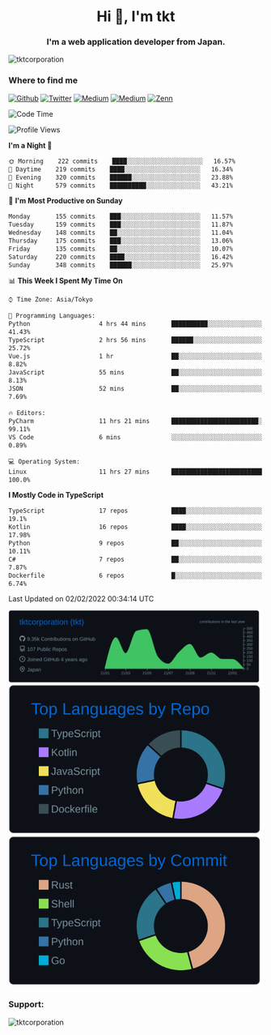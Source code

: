 <h1 align="center">Hi 👋, I'm tkt</h1>
<h3 align="center">I'm a web application developer from Japan.</h3>

<p align="left"> <img src="https://komarev.com/ghpvc/?username=tktcorporation&label=Profile%20views&color=0e75b6&style=flat" alt="tktcorporation" /> </p>

<h3>Where to find me</h3>
<p>
<a href="https://github.com/tktcorporation" target="_blank"><img alt="Github" src="https://img.shields.io/badge/GitHub-%2312100E.svg?&style=for-the-badge&logo=Github&logoColor=white" /></a>
<a href="https://twitter.com/tktcorporation" target="_blank"><img alt="Twitter" src="https://img.shields.io/badge/twitter-%231DA1F2.svg?&style=for-the-badge&logo=twitter&logoColor=white" /></a>
<a href="https://www.linkedin.com/in/tktcorporation" target="_blank"><img alt="Medium" src="https://img.shields.io/badge/linkdin-0a66c2.svg?&style=for-the-badge&logo=linkedin&logoColor=white" /></a>
<a href="https://qiita.com/tktcorporation" target="_blank"><img alt="Medium" src="https://img.shields.io/badge/qiita-55C500.svg?&style=for-the-badge&logo=qiita&logoColor=white" /></a>
<a href="https://zenn.dev/tktcorporation" target="_blank"><img alt="Zenn" src="https://img.shields.io/badge/Zenn-3EA8FF.svg?&style=for-the-badge&logo=Zenn&logoColor=white" /></a>
</p>
  
<!--START_SECTION:waka-->
![Code Time](http://img.shields.io/badge/Code%20Time-118%20hrs%2031%20mins-blue)

![Profile Views](http://img.shields.io/badge/Profile%20Views-1-blue)

**I'm a Night 🦉** 

```text
🌞 Morning    222 commits    ████░░░░░░░░░░░░░░░░░░░░░   16.57% 
🌆 Daytime    219 commits    ████░░░░░░░░░░░░░░░░░░░░░   16.34% 
🌃 Evening    320 commits    ██████░░░░░░░░░░░░░░░░░░░   23.88% 
🌙 Night      579 commits    ██████████░░░░░░░░░░░░░░░   43.21%

```
📅 **I'm Most Productive on Sunday** 

```text
Monday       155 commits    ███░░░░░░░░░░░░░░░░░░░░░░   11.57% 
Tuesday      159 commits    ███░░░░░░░░░░░░░░░░░░░░░░   11.87% 
Wednesday    148 commits    ██░░░░░░░░░░░░░░░░░░░░░░░   11.04% 
Thursday     175 commits    ███░░░░░░░░░░░░░░░░░░░░░░   13.06% 
Friday       135 commits    ██░░░░░░░░░░░░░░░░░░░░░░░   10.07% 
Saturday     220 commits    ████░░░░░░░░░░░░░░░░░░░░░   16.42% 
Sunday       348 commits    ██████░░░░░░░░░░░░░░░░░░░   25.97%

```


📊 **This Week I Spent My Time On** 

```text
⌚︎ Time Zone: Asia/Tokyo

💬 Programming Languages: 
Python                   4 hrs 44 mins       ██████████░░░░░░░░░░░░░░░   41.43% 
TypeScript               2 hrs 56 mins       ██████░░░░░░░░░░░░░░░░░░░   25.72% 
Vue.js                   1 hr                ██░░░░░░░░░░░░░░░░░░░░░░░   8.82% 
JavaScript               55 mins             ██░░░░░░░░░░░░░░░░░░░░░░░   8.13% 
JSON                     52 mins             ██░░░░░░░░░░░░░░░░░░░░░░░   7.69%

🔥 Editors: 
PyCharm                  11 hrs 21 mins      ████████████████████████░   99.11% 
VS Code                  6 mins              ░░░░░░░░░░░░░░░░░░░░░░░░░   0.89%

💻 Operating System: 
Linux                    11 hrs 27 mins      █████████████████████████   100.0%

```

**I Mostly Code in TypeScript** 

```text
TypeScript               17 repos            ████░░░░░░░░░░░░░░░░░░░░░   19.1% 
Kotlin                   16 repos            ████░░░░░░░░░░░░░░░░░░░░░   17.98% 
Python                   9 repos             ██░░░░░░░░░░░░░░░░░░░░░░░   10.11% 
C#                       7 repos             ██░░░░░░░░░░░░░░░░░░░░░░░   7.87% 
Dockerfile               6 repos             █░░░░░░░░░░░░░░░░░░░░░░░░   6.74%

```



 Last Updated on 02/02/2022 00:34:14 UTC
<!--END_SECTION:waka-->

[![](https://raw.githubusercontent.com/tktcorporation/tktcorporation/master/profile-summary-card-output/github_dark/0-profile-details.svg)](https://github.com/vn7n24fzkq/github-profile-summary-cards)
[![](https://raw.githubusercontent.com/tktcorporation/tktcorporation/master/profile-summary-card-output/github_dark/1-repos-per-language.svg)](https://github.com/vn7n24fzkq/github-profile-summary-cards) [![](https://raw.githubusercontent.com/tktcorporation/tktcorporation/master/profile-summary-card-output/github_dark/2-most-commit-language.svg)](https://github.com/vn7n24fzkq/github-profile-summary-cards)

<h3 align="left">Support:</h3>
<p><a href="https://www.buymeacoffee.com/tktcorporation"> <img align="left" src="https://cdn.buymeacoffee.com/buttons/v2/default-yellow.png" height="50" width="210" alt="tktcorporation" /></a></p><br><br>
